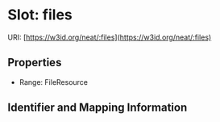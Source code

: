 # Slot: files

URI: [https://w3id.org/neat/:files](https://w3id.org/neat/:files)



<!-- no inheritance hierarchy -->


## Properties

 * Range: FileResource



## Identifier and Mapping Information





